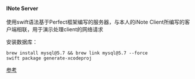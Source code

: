 #### INote Server

使用swift语法基于Perfect框架编写的服务器，与本人的iNote Client所编写的客户端相联，用于演示处理client的网络请求

安装数据库：
```
brew install mysql@5.7 && brew link mysql@5.7 --force
swift package generate-xcodeproj
```
[参考](https://sevencho.github.io/archives/f7d447dc.html)



